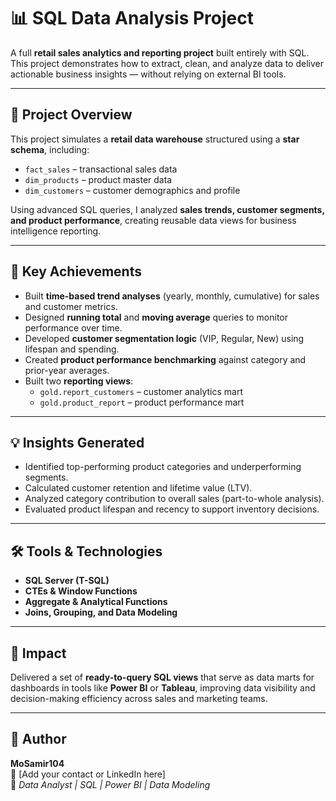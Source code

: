 # 📊 SQL Data Analysis Project

A full **retail sales analytics and reporting project** built entirely with SQL.  
This project demonstrates how to extract, clean, and analyze data to deliver actionable business insights — without relying on external BI tools.

---

## 🎯 Project Overview
This project simulates a **retail data warehouse** structured using a **star schema**, including:

- `fact_sales` – transactional sales data  
- `dim_products` – product master data  
- `dim_customers` – customer demographics and profile  

Using advanced SQL queries, I analyzed **sales trends, customer segments, and product performance**, creating reusable data views for business intelligence reporting.

---

## 🧩 Key Achievements
- Built **time-based trend analyses** (yearly, monthly, cumulative) for sales and customer metrics.  
- Designed **running total** and **moving average** queries to monitor performance over time.  
- Developed **customer segmentation logic** (VIP, Regular, New) using lifespan and spending.  
- Created **product performance benchmarking** against category and prior-year averages.  
- Built two **reporting views**:
  - `gold.report_customers` – customer analytics mart  
  - `gold.product_report` – product performance mart  

---

## 💡 Insights Generated
- Identified top-performing product categories and underperforming segments.  
- Calculated customer retention and lifetime value (LTV).  
- Analyzed category contribution to overall sales (part-to-whole analysis).  
- Evaluated product lifespan and recency to support inventory decisions.

---

## 🛠️ Tools & Technologies
- **SQL Server (T-SQL)**
- **CTEs & Window Functions**
- **Aggregate & Analytical Functions**
- **Joins, Grouping, and Data Modeling**

---

## 🚀 Impact
Delivered a set of **ready-to-query SQL views** that serve as data marts for dashboards in tools like **Power BI** or **Tableau**, improving data visibility and decision-making efficiency across sales and marketing teams.

---

## 👤 Author
**MoSamir104**  
📧 [Add your contact or LinkedIn here]  
💼 *Data Analyst | SQL | Power BI | Data Modeling*
